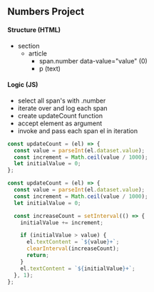 ## Numbers Project

#### Structure (HTML)

- section
  - article
    - span.number data-value="value" (0)
    - p (text)

#### Logic (JS)

- select all span's with .number
- iterate over and log each span
- create updateCount function
- accept element as argument
- invoke and pass each span el in iteration

```js
const updateCount = (el) => {
  const value = parseInt(el.dataset.value);
  const increment = Math.ceil(value / 1000);
  let initialValue = 0;
};
```

```js
const updateCount = (el) => {
  const value = parseInt(el.dataset.value);
  const increment = Math.ceil(value / 1000);
  let initialValue = 0;

  const increaseCount = setInterval(() => {
    initialValue += increment;

    if (initialValue > value) {
      el.textContent = `${value}+`;
      clearInterval(increaseCount);
      return;
    }
    el.textContent = `${initialValue}+`;
  }, 1);
};
```
